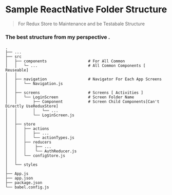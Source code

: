 Sample ReactNative Folder Structure
===================================

> For Redux Store to Maintenance and be Testabale Structure

### The best structure from my perspective .

    .
    ├── ...
    ├── src                             
    │   ├── components                  # For All Common
    │   │   └─ ...                      # All Common Components [ Reuseable]
    │   │   
    │   ├── navigation                  # Navigator For Each App Screens
    │   │   └── Navigation.js      
    │   │   
    │   ├── screens                     # Screens [ Activities ]
    │   │   └── LoginScreen             # Screen Folder Name
    │   │       ├── Component           # Screen Child Components[Can't Directly UseReduxStore]
    │   │       │   └── ...     
    │   │       └── LoginScreen.js     
    │   │   
    │   ├── store        
    │   │   ├── actions     
    │   │   │   ├── ...
    │   │   │   └── actionTypes.js     
    │   │   ├── reducers     
    │   │   │    ├── ...
    │   │   │    └── AuthReducer.js     
    │   │   └── configStore.js      
    │   │   
    │   └── styles     
    │
    ├── App.js
    ├── app.json
    ├── package.json
    └── babel.config.js